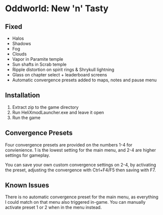 Oddworld: New 'n' Tasty
=======================

Fixed
-----
- Halos
- Shadows
- Fog
- Clouds
- Vapor in Paramite temple
- Sun shafts in Scrab temple
- Ripple distortion on spirit rings & Shrykull lightning
- Glass on chapter select + leaderboard screens
- Automatic convergence presets added to maps, notes and pause menu

Installation
------------
1. Extract zip to the game directory
2. Run HeliXmodLauncher.exe and leave it open
3. Run the game

Convergence Presets
-------------------
Four convergence presets are provided on the numbers 1-4 for convienience. 1 is
the lowest setting for the main menu, and 2-4 are higher settings for gameplay.

You can save your own custom convergence settings on 2-4, by activating the
preset, adjusting the convergence with Ctrl+F4/F5 then saving with F7.

Known Issues
------------
There is no automatic convergence preset for the main menu, as everything I
could match on that menu also triggered in-game. You can manually activate
preset 1 or 2 when in the menu instead.
